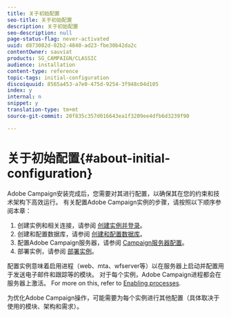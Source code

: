 ```yaml
---
title: 关于初始配置
seo-title: 关于初始配置
description: 关于初始配置
seo-description: null
page-status-flag: never-activated
uuid: d873082d-02b2-4840-ad23-fbe30b42da2c
contentOwner: sauviat
products: SG_CAMPAIGN/CLASSIC
audience: installation
content-type: reference
topic-tags: initial-configuration
discoiquuid: 8565a453-a7e0-475d-9254-3f948c04d105
index: y
internal: n
snippet: y
translation-type: tm+mt
source-git-commit: 20f835c357d016643ea1f3209ee4dfb6d3239f90

---
```



# 关于初始配置{#about-initial-configuration}

Adobe Campaign安装完成后，您需要对其进行配置，以确保其在您的约束和技术架构下高效运行。 有关配置Adobe Campaign实例的步骤，请按照以下顺序参阅本章：

1. 创建实例和相关连接，请参阅 [创建实例并登录](../../installation/using/creating-an-instance-and-logging-on.md)。
1. 创建和配置数据库，请参阅 [创建和配置数据库](../../installation/using/creating-and-configuring-the-database.md)。
1. 配置Adobe Campaign服务器，请参阅 [Campaign服务器配置](../../installation/using/campaign-server-configuration.md)。
1. 部署实例，请参阅 [部署实例](../../installation/using/deploying-an-instance.md)。

配置实例意味着启用进程（web、mta、wfserver等）以在服务器上启动并配置用于发送电子邮件和跟踪等的模块。 对于每个实例，Adobe Campaign进程都会在服务器上激活。 For more on this, refer to [Enabling processes](../../installation/using/campaign-server-configuration.md#enabling-processes).

为优化Adobe Campaign操作，可能需要为每个实例进行其他配置（具体取决于使用的模块、架构和需求）。
